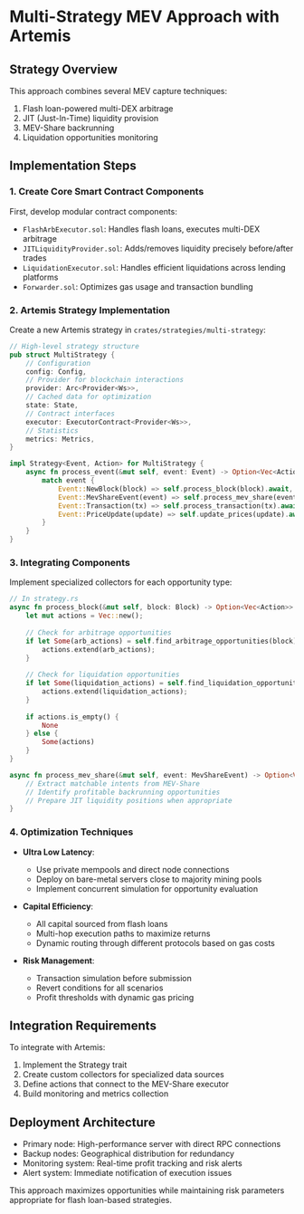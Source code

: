 # Multi-Strategy MEV Approach with Artemis

## Strategy Overview
This approach combines several MEV capture techniques:
1. Flash loan-powered multi-DEX arbitrage 
2. JIT (Just-In-Time) liquidity provision
3. MEV-Share backrunning
4. Liquidation opportunities monitoring

## Implementation Steps

### 1. Create Core Smart Contract Components

First, develop modular contract components:

- `FlashArbExecutor.sol`: Handles flash loans, executes multi-DEX arbitrage
- `JITLiquidityProvider.sol`: Adds/removes liquidity precisely before/after trades
- `LiquidationExecutor.sol`: Handles efficient liquidations across lending platforms
- `Forwarder.sol`: Optimizes gas usage and transaction bundling

### 2. Artemis Strategy Implementation

Create a new Artemis strategy in `crates/strategies/multi-strategy`:

```rust
// High-level strategy structure
pub struct MultiStrategy {
    // Configuration
    config: Config,
    // Provider for blockchain interactions
    provider: Arc<Provider<Ws>>,
    // Cached data for optimization
    state: State,
    // Contract interfaces
    executor: ExecutorContract<Provider<Ws>>,
    // Statistics
    metrics: Metrics,
}

impl Strategy<Event, Action> for MultiStrategy {
    async fn process_event(&mut self, event: Event) -> Option<Vec<Action>> {
        match event {
            Event::NewBlock(block) => self.process_block(block).await,
            Event::MevShareEvent(event) => self.process_mev_share(event).await,
            Event::Transaction(tx) => self.process_transaction(tx).await,
            Event::PriceUpdate(update) => self.update_prices(update).await,
        }
    }
}
```

### 3. Integrating Components

Implement specialized collectors for each opportunity type:

```rust
// In strategy.rs
async fn process_block(&mut self, block: Block) -> Option<Vec<Action>> {
    let mut actions = Vec::new();
    
    // Check for arbitrage opportunities
    if let Some(arb_actions) = self.find_arbitrage_opportunities(block).await {
        actions.extend(arb_actions);
    }
    
    // Check for liquidation opportunities
    if let Some(liquidation_actions) = self.find_liquidation_opportunities(block).await {
        actions.extend(liquidation_actions);
    }
    
    if actions.is_empty() {
        None
    } else {
        Some(actions)
    }
}

async fn process_mev_share(&mut self, event: MevShareEvent) -> Option<Vec<Action>> {
    // Extract matchable intents from MEV-Share
    // Identify profitable backrunning opportunities
    // Prepare JIT liquidity positions when appropriate
}
```

### 4. Optimization Techniques

- **Ultra Low Latency**: 
  - Use private mempools and direct node connections
  - Deploy on bare-metal servers close to majority mining pools
  - Implement concurrent simulation for opportunity evaluation

- **Capital Efficiency**: 
  - All capital sourced from flash loans
  - Multi-hop execution paths to maximize returns
  - Dynamic routing through different protocols based on gas costs

- **Risk Management**:
  - Transaction simulation before submission
  - Revert conditions for all scenarios
  - Profit thresholds with dynamic gas pricing

## Integration Requirements

To integrate with Artemis:

1. Implement the Strategy trait
2. Create custom collectors for specialized data sources
3. Define actions that connect to the MEV-Share executor
4. Build monitoring and metrics collection

## Deployment Architecture

- Primary node: High-performance server with direct RPC connections
- Backup nodes: Geographical distribution for redundancy
- Monitoring system: Real-time profit tracking and risk alerts
- Alert system: Immediate notification of execution issues

This approach maximizes opportunities while maintaining risk parameters appropriate for flash loan-based strategies.